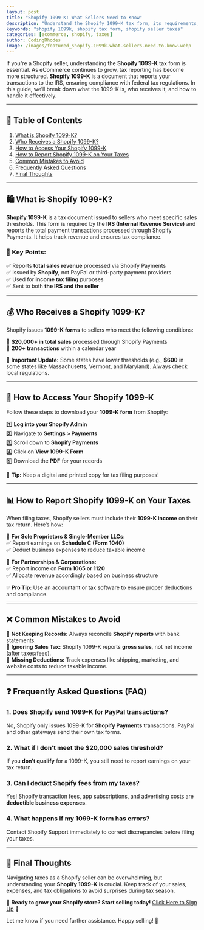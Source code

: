 ```yaml
---
layout: post
title: "Shopify 1099-K: What Sellers Need to Know"
description: "Understand the Shopify 1099-K tax form, its requirements, and how it affects sellers. Learn reporting tips and tax implications."
keywords: "shopify 1099k, shopify tax form, shopify seller taxes"
categories: [ecommerce, shopify, taxes]
author: CodingRhodes
image: /images/featured_shopify-1099k-what-sellers-need-to-know.webp
---
```


If you're a Shopify seller, understanding the **Shopify 1099-K** tax form is essential. As eCommerce continues to grow, tax reporting has become more structured. **Shopify 1099-K** is a document that reports your transactions to the IRS, ensuring compliance with federal tax regulations. In this guide, we’ll break down what the 1099-K is, who receives it, and how to handle it effectively.

---

## 📌 Table of Contents
1. [What is Shopify 1099-K?](#what-is-shopify-1099-k)
2. [Who Receives a Shopify 1099-K?](#who-receives-a-shopify-1099-k)
3. [How to Access Your Shopify 1099-K](#how-to-access-your-shopify-1099-k)
4. [How to Report Shopify 1099-K on Your Taxes](#how-to-report-shopify-1099-k-on-your-taxes)
5. [Common Mistakes to Avoid](#common-mistakes-to-avoid)
6. [Frequently Asked Questions](#frequently-asked-questions)
7. [Final Thoughts](#final-thoughts)

---

## 🛍️ What is Shopify 1099-K?

**Shopify 1099-K** is a tax document issued to sellers who meet specific sales thresholds. This form is required by the **IRS (Internal Revenue Service)** and reports the total payment transactions processed through Shopify Payments. It helps track revenue and ensures tax compliance.

### 📝 Key Points:
✅ Reports **total sales revenue** processed via Shopify Payments  
✅ Issued by **Shopify**, not PayPal or third-party payment providers  
✅ Used for **income tax filing** purposes  
✅ Sent to both **the IRS and the seller**

---

<ins class="adsbygoogle"
     style="display:block"
     data-ad-client="ca-pub-2784742237479601"
     data-ad-slot="3760872290"
     data-ad-format="auto"
     data-full-width-responsive="true"></ins>
<script>
     (adsbygoogle = window.adsbygoogle || []).push({});
</script>

## 💰 Who Receives a Shopify 1099-K?

Shopify issues **1099-K forms** to sellers who meet the following conditions:

🔹 **$20,000+ in total sales** processed through Shopify Payments  
🔹 **200+ transactions** within a calendar year  

📢 **Important Update:** Some states have lower thresholds (e.g., **$600** in some states like Massachusetts, Vermont, and Maryland). Always check local regulations.

---

## 📂 How to Access Your Shopify 1099-K

Follow these steps to download your **1099-K form** from Shopify:

1️⃣ **Log into your Shopify Admin**  
2️⃣ Navigate to **Settings > Payments**  
3️⃣ Scroll down to **Shopify Payments**  
4️⃣ Click on **View 1099-K Form**  
5️⃣ Download the **PDF** for your records

📝 **Tip:** Keep a digital and printed copy for tax filing purposes!

---

## 📊 How to Report Shopify 1099-K on Your Taxes

When filing taxes, Shopify sellers must include their **1099-K income** on their tax return. Here’s how:

📌 **For Sole Proprietors & Single-Member LLCs:**  
✅ Report earnings on **Schedule C (Form 1040)**  
✅ Deduct business expenses to reduce taxable income

📌 **For Partnerships & Corporations:**  
✅ Report income on **Form 1065 or 1120**  
✅ Allocate revenue accordingly based on business structure

💡 **Pro Tip:** Use an accountant or tax software to ensure proper deductions and compliance.

---

## ❌ Common Mistakes to Avoid

🚫 **Not Keeping Records:** Always reconcile **Shopify reports** with bank statements.  
🚫 **Ignoring Sales Tax:** Shopify 1099-K reports **gross sales**, not net income (after taxes/fees).  
🚫 **Missing Deductions:** Track expenses like shipping, marketing, and website costs to reduce taxable income.

---

## ❓ Frequently Asked Questions (FAQ)

<ins class="adsbygoogle"
     style="display:block"
     data-ad-client="ca-pub-2784742237479601"
     data-ad-slot="3760872290"
     data-ad-format="auto"
     data-full-width-responsive="true"></ins>
<script>
     (adsbygoogle = window.adsbygoogle || []).push({});
</script>

### 1. Does Shopify send 1099-K for PayPal transactions?
No, Shopify only issues 1099-K for **Shopify Payments** transactions. PayPal and other gateways send their own tax forms.

### 2. What if I don’t meet the $20,000 sales threshold?
If you **don’t qualify** for a 1099-K, you still need to report earnings on your tax return.

### 3. Can I deduct Shopify fees from my taxes?
Yes! Shopify transaction fees, app subscriptions, and advertising costs are **deductible business expenses**.

### 4. What happens if my 1099-K form has errors?
Contact Shopify Support immediately to correct discrepancies before filing your taxes.

---

## 🚀 Final Thoughts

Navigating taxes as a Shopify seller can be overwhelming, but understanding your **Shopify 1099-K** is crucial. Keep track of your sales, expenses, and tax obligations to avoid surprises during tax season.

📢 **Ready to grow your Shopify store? Start selling today!** [Click Here to Sign Up](https://shopify.pxf.io/POrzKR) 🔗

Let me know if you need further assistance. Happy selling! 🎉

